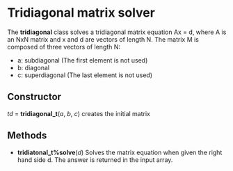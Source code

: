 # Tridiagonal matrix solver

The **tridiagonal** class solves a tridiagonal matrix equation Ax = d, where A is an NxN matrix and x and d are vectors of length N. The matrix M is composed of three vectors of length N:

* a:  subdiagonal     (The first element is not used)
* b:  diagonal
* c:  superdiagonal   (The last element is not used)

## Constructor
*td* = **tridiagonal_t**(*a*, *b*, *c*) creates the initial matrix

## Methods
* **tridiatonal_t%solve**(*d*) Solves the matrix equation when given the right hand side d. The answer is returned in the input array.